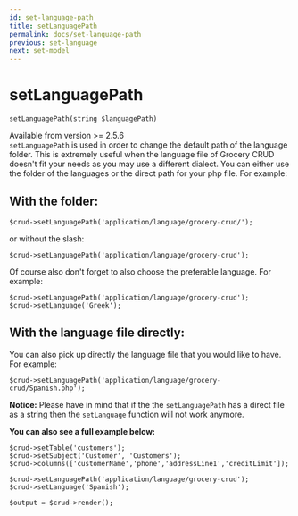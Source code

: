 ```yaml
---
id: set-language-path
title: setLanguagePath
permalink: docs/set-language-path
previous: set-language
next: set-model
---
```


# setLanguagePath


<pre><code class="language-php">setLanguagePath(string $languagePath)</code></pre>
<div class="quick-description">Available from version >= 2.5.6</div>
<code>setLanguagePath</code> is used in order to change the default path of the language folder. This is extremely useful when the language file of Grocery CRUD doesn't fit your needs as you may use a different dialect. You can either use the folder of the languages or the direct path for your php file. For example:

<h2>With the folder:</h2>
<pre><code class="language-php">$crud->setLanguagePath('application/language/grocery-crud/');</code></pre>
or without the slash:
<pre><code class="language-php">$crud->setLanguagePath('application/language/grocery-crud');</code></pre>

Of course also don't forget to also choose the preferable language. For example:

<pre><code class="language-php">$crud->setLanguagePath('application/language/grocery-crud');
$crud->setLanguage('Greek');</code></pre>

<h2>With the language file directly:</h2>
You can also pick up directly the language file that you would like to have. For example:

<pre><code class="language-php">$crud->setLanguagePath('application/language/grocery-crud/Spanish.php');</code></pre>

<strong>Notice:</strong> Please have in mind that if the the <code>setLanguagePath</code> has a direct file as a string then the <code>setLanguage</code> function will not work anymore.

<strong>You can also see a full example below:</strong>

<pre><code class="language-php">$crud->setTable('customers');
$crud->setSubject('Customer', 'Customers');
$crud->columns(['customerName','phone','addressLine1','creditLimit']);

$crud->setLanguagePath('application/language/grocery-crud');
$crud->setLanguage('Spanish');

$output = $crud->render();</code></pre>
